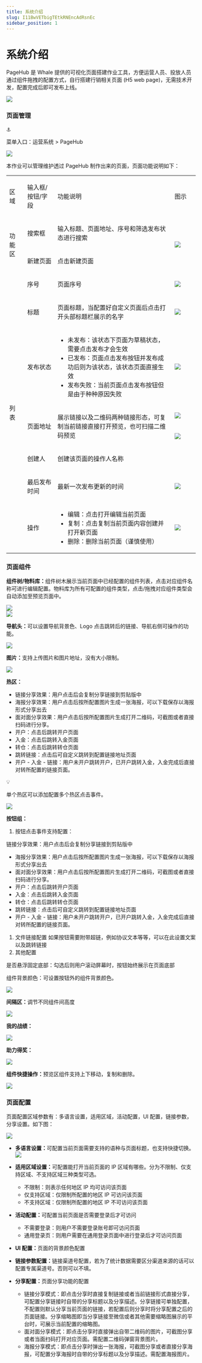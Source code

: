 ```yaml
---
title: 系统介绍
slug: I11BwVETbigTEtkRNEncAdRsnEc
sidebar_position: 1
---
```



# 系统介绍

PageHub 是 Whale 提供的可视化页面搭建作业工具，方便运营人员、投放人员通过组件拖拽的配置方式，自行搭建行销相关页面 (H5 web page)，无需技术开发，配置完成后即可发布上线。

<img src="/assets/QNumboKYuoS5qUxsoSsczZGFnX1.png" src-width="2782" src-height="2032"/>

### 页面管理

<div class="callout callout-bg-6 callout-border-6">
<div class='callout-emoji'>⚓</div>
<p>菜单入口：运营系统 &gt; PageHub</p>
</div>

<img src="/assets/A2xbb9akyoaFX9xJzo1cR0VBn9g.png" src-width="2758" src-height="1420" align="center"/>

本作业可以管理维护透过 PageHub 制作出来的页面，页面功能说明如下：

<table>
<colgroup>
<col width="65"/>
<col width="128"/>
<col width="574"/>
<col width="100"/>
</colgroup>
<tbody>
<tr><td><p>区域</p></td><td><p>输入框/按钮/字段</p></td><td><p>功能说明</p></td><td><p>图示</p></td></tr>
<tr><td rowspan="2"><p>功能区</p></td><td><p>搜索框</p></td><td><p>输入标题、页面地址、序号和筛选发布状态进行搜索</p></td><td rowspan="2"><img src="/assets/PZHNbJLHio3dPmxrKTBcl9WdnJe.png" src-width="1280" src-height="554" align="center"/></td></tr>
<tr><td><p>新建页面</p></td><td><p>点击新建页面</p></td></tr>
<tr><td rowspan="8"><p>列表</p></td><td><p>序号</p></td><td><p>页面序号</p></td><td><img src="/assets/P0mHb8QUSo5EJOxlEENcENk8n7g.png" src-width="2276" src-height="1330" align="center"/></td></tr>
<tr><td><p>标题</p></td><td><p>页面标题，当配置好自定义页面后点击打开头部标题栏展示的名字</p></td><td><img src="/assets/UDCzbMwNHo9QUnxo0VdcP9ZWnLg.png" src-width="2244" src-height="1318" align="center"/></td></tr>
<tr><td><p>发布状态</p></td><td><ul>
<li>未发布：该状态下页面为草稿状态，需要点击发布才会生效</li>
<li>已发布：页面点击发布按钮并发布成功后则为该状态，该状态页面直接生效</li>
<li>发布失败：当前页面点击发布按钮但是由于种种原因失败</li>
</ul></td><td><img src="/assets/EkJrbOOFeoDvvCxfZ7scWOiVndf.png" src-width="2256" src-height="1308" align="center"/></td></tr>
<tr><td rowspan="2"><p>页面地址</p></td><td rowspan="2"><p>展示链接以及二维码两种链接形态，可复制当前链接直接打开预览，也可扫描二维码预览</p></td><td><img src="/assets/NAADbhZduoP3Ynxtl7ickeIAndb.png" src-width="3306" src-height="918" align="center"/></td></tr>
<tr><td><img src="/assets/HhjOb6hb2oXlEnxJ5vHc43sJnoa.png" src-width="3286" src-height="1002" align="center"/></td></tr>
<tr><td><p>创建人</p></td><td><p>创建该页面的操作人名称</p></td><td></td></tr>
<tr><td><p>最后发布时间</p></td><td><p>最新一次发布更新的时间</p></td><td><img src="/assets/EVRqbgHocoFg8JxGJ18cLgB8nHd.png" src-width="2224" src-height="1284" align="center"/></td></tr>
<tr><td><p>操作</p></td><td><ul>
<li>编辑：点击打开编辑当前页面</li>
<li>复制：点击复制当前页面内容创建并打开新页面</li>
<li>删除：删除当前页面（谨慎使用）</li>
</ul></td><td><img src="/assets/I0y3beQTFo8r69xwlVBcEdvznpe.png" src-width="2248" src-height="1256" align="center"/></td></tr>
</tbody>
</table>

### 页面组件

<b>组件树/物料库：</b>组件树木展示当前页面中已经配置的组件列表，点击对应组件名称可进行编辑配置。物料库为所有可配置的组件类型，点击/拖拽对应组件类型会自动添加至预览页面中。

<div class="flex gap-3 columns-2" column-size="2">
<div class="w-[50%]" width-ratio="50">
<img src="/assets/U1RobSbOko0NeGxVaIGcjPkNnRg.png" src-width="664" src-height="754" align="center"/>
</div>
<div class="w-[50%]" width-ratio="50">
<img src="/assets/Xbv6b3d7Uo7BlVxwQ1kcHuprnLd.png" src-width="690" src-height="1268" align="center"/>
</div>
</div>

<b>导航头：</b>可以设置导航背景色、Logo 点击跳转后的链接、导航右侧可操作的功能。

<img src="/assets/LAEibgZUYoN7WMxtj6ccFxVkn3e.png" src-width="3828" src-height="1946" align="center"/>

<b>图片：</b>支持上传图片和图片地址，没有大小限制。

<img src="/assets/QOSVbage3okHOIxNxFucfyf0nxc.png" src-width="3822" src-height="1928" align="center"/>

<b>热区：</b>

- 链接分享效果：用户点击后会复制分享链接到剪贴版中
- 海报分享效果：用户点击后按所配置图片生成一张海报，可以下载保存以海报形式分享出去
- 面对面分享效果：用户点击后按所配置图片生成打开二维码，可截图或者直接扫码进行分享。
- 开户：点击后跳转开户页面
- 入金：点击后跳转入金页面
- 转仓：点击后跳转转仓页面
- 跳转链接：点击后可自定义跳转到配置链接地址页面
- 开户 - 入金 - 链接：用户未开户跳转开户，已开户跳转入金，入金完成后直接对转所配置的链接页面。

<div class="callout callout-bg-3 callout-border-3">
<div class='callout-emoji'>💡</div>
<p>单个热区可以添加配置多个热区点击事件。</p>
</div>

<img src="/assets/PuFhbBpJ6opZp9xW9vbc1BLKnOf.png" src-width="3812" src-height="1942" align="center"/>

<b>按钮组：</b>

1. 按钮点击事件支持配置：

链接分享效果：用户点击后会复制分享链接到剪贴版中
- 海报分享效果：用户点击后按所配置图片生成一张海报，可以下载保存以海报形式分享出去
- 面对面分享效果：用户点击后按所配置图片生成打开二维码，可截图或者直接扫码进行分享。
- 开户：点击后跳转开户页面
- 入金：点击后跳转入金页面
- 转仓：点击后跳转转仓页面
- 跳转链接：点击后可自定义跳转到配置链接地址页面
- 开户 - 入金 - 链接：用户未开户跳转开户，已开户跳转入金，入金完成后直接对转所配置的链接页面。
1. 文件链接配置
如果按钮需要附带超链，例如协议文本等等，可以在此设置文案以及跳转链接
1. 其他配置

是否悬浮固定底部：勾选后则用户滚动屏幕时，按钮始终展示在页面底部

组件背景颜色：可设置按钮外的组件背景颜色。

<img src="/assets/GZGBbqBNGoPoIgxtOq7cym9wnEh.png" src-width="3792" src-height="1948" align="center"/>

<b>间隔区：</b>调节不同组件间高度

<img src="/assets/JbpRbGOvOoipkixUdnPcpnTFnQc.png" src-width="3810" src-height="1952" align="center"/>

<b>我的战绩：</b>

<img src="/assets/H4CcbACC1o8XGLxfBzCcTC4VnYg.png" src-width="3824" src-height="1918" align="center"/>

<b>助力得奖：</b>

<img src="/assets/FxJfbNUOLowS5jxGRKJcPtponWd.png" src-width="3786" src-height="1868" align="center"/>

<b>组件快捷操作：</b>预览区组件支持上下移动，复制和删除。

<img src="/assets/Tp0KbT1LBoj4nTx511ocArPUndg.png" src-width="2406" src-height="1832"/>

### 页面<b>配置</b>

页面配置区域参数有：多语言设置，适用区域，活动配置，UI 配置，链接参数，分享设置。如下图：

<img src="/assets/WKSTbprfqoHdqTx0qiJcYP16n5g.png" src-width="696" src-height="632"/>

- <b>多语言设置：</b>可配置当前页面需要支持的语种与页面标题，也支持快捷切换。
    <img src="/assets/FZX3bHPF9oRR7bx0gqycC7X7n6d.png" src-width="800" src-height="356"/>

- <b>适用区域设置：</b>可配置能打开当前页面的 IP 区域有哪些。分为不限制、仅支持区域、不支持区域三种类型可选。
    - 不限制：则表示任何地区 IP 均可访问该页面
    - 仅支持区域：仅限制所配置的地区 IP 可访问该页面
    - 不支持区域：仅限制所配置的地区 IP 不可访问该页面

- <b>活动配置：</b>可配置当前页面是否需要登录后才可访问
    - 不需要登录：则用户不需要登录账号即可访问页面
    - 通用登录页：则用户需要在通用登录页面中进行登录后才可访问页面

- <b>UI 配置：</b>页面的背景颜色配置
- <b>链接参数配置：</b>链接渠道号配置，若为了统计数据需要区分渠道来源的话可以配置专属渠道号。否则可以不填。
- <b>分享配置</b><b>：</b>页面分享功能的配置
    - 链接分享模式：即点击分享时直接复制链接或者当前链接形式直接分享，可配置分享链接时自带的分享标题以及分享描述。分享链接可单独配置，不配置则默认分享当前页面的链接，若配置后则分享时将分享配置之后的页面链接。分享缩略图即当分享链接至微信或者其他需要缩略图展示的平台时，可展示当前配置的缩略图。
    - 面对面分享模式：即点击分享时直接弹出自带二维码的图片，可截图分享或者当面扫码打开对应页面。需配置二维码弹窗背景图片。
    - 海报分享模式：即点击分享时弹出一张海报，可截图分享或者直接分享海报，可配置分享海报时自带的分享标题以及分享描述。需配置海报图片。

